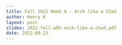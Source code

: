 ```yaml
---
title: Fall 2022 Week 4 - Arch like a Chad
author: Henry K
layout: post
slides: 2022-fall-w05-arch-like-a-chad.pdf
date: 2022-09-23
---
```


